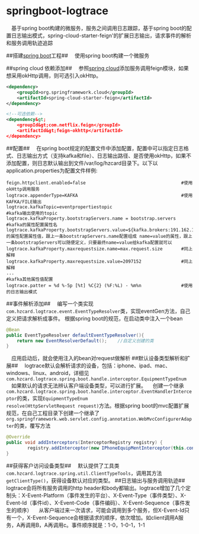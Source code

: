 # springboot-logtrace
&#8195;基于spring boot构建的微服务，服务之间调用日志跟踪，基于spring boot的配置日志输出模式，spring-cloud-starter-feign'的扩展日志输出，请求事件的解析和服务调用轨迹追踪

##搭建[spring boot](http://projects.spring.io/spring-boot/)工程##
&#8195;使用spring boot构建一个微服务

##spring cloud 依赖添加##
&#8195;参照[spring cloud](http://projects.spring.io/spring-cloud/)添加服务调用feign模块，如果想采用okHttp调用，则可选引入okHttp。
```xml
<dependency>
	<groupId>org.springframework.cloud</groupId>
	<artifactId>spring-cloud-starter-feign</artifactId>
</dependency>

<!--可选依赖-->
<dependency&gt;
	<groupId&gt;com.netflix.feign</groupId>
	<artifactId&gt;feign-okhttp</artifactId>
</dependency>
```
##配置##
&#8195;在spring boot规定的配置文件中添加配置，配置中可以指定日志格式、日志输出方式（支持kafka和file）、日志输出路径、是否使用okHttp，如果不添加配置，则日志默认输出到文件/var/log/hzcard目录下。以下以application.properties为配置文件样例:
```properties
feign.httpclient.enabled=false                                    #使用okHttp调用服务
logtrace.appenderType=KAFKA                                       #使用KAFKA/FILE输出
logtrace.kafkaTopic=eventpropertiestopic                          #kafka输出使用的topic
logtrace.kafkaProperty.bootstrapServers.name = bootstrap.servers  #kafka的属性配置属性名
logtrace.kafkaProperty.bootstrapServers.value=${kafka.brokers:191.162.102.208:9092}#kafka的属性配置属性值，跟上一条bootstrapServers.name配置组成 name=value的属性，跟上一条bootstrapServers可以随便定义，只要最终name=value给kafka配置就可以
logtrace.kafkaProperty.maxrequestsize.name=max.request.size       #同上解释
logtrace.kafkaProperty.maxrequestsize.value=2097152               #同上解释
...                                                               #kafka其他属性值配置
logtrace.patter = %d %-5p [%t] %C{2} (%F:%L) - %m%n               #使用的日志输出模式
```
##事件解析添加##
&#8195;编写一个类实现<code>com.hzcard.logtrace.event.EventTypeResolver</code>类，实现eventGen方法，自己定义把请求解析成事件。
根据spring boot的规范，在启动类中注入一个bean
```java
@Bean
public EventTypeResolver defaultEventTypeResolver(){
	return new EventResolverDefault();    //自定义创建的类
}
```
&#8195;应用启动后，就会使用注入的bean对request做解析
##默认设备类型解析和扩展##
&#8195;logtrace默认会解析请求的设备，包括：iphone、ipad、mac、windows、linux、android，详细见<code>com.hzcard.logtrace.spring.boot.handle.interceptor.EquipmentTypeEnum</code>
&#8195;如果默认的请求无法辨认客户端设备类型，可以进行扩展。
&#8195;创建一个继承<code>com.hzcard.logtrace.spring.boot.handle.interceptor.EventHandlerInterceptor</code>的类，实现<code>EquipmentTypeEnum resolve(HttpServletRequest request)</code>方法。根据spring boot的mvc配置扩展规范，在自己工程目录下创建一个继承了<code>org.springframework.web.servlet.config.annotation.WebMvcConfigurerAdapter</code>的类，覆写方法
```java
@Override
public void addInterceptors(InterceptorRegistry registry) {
    	registry.addInterceptor(new IPhoneEquipMentInterceptor(this.context));  //继承了EventHandlerInterceptor的类*
}
```
##获得客户访问设备类型##
&#8195;默认提供了工具类<code>com.hzcard.logtrace.spring.util.ClientTypeTools</code>，调用其方法<code>getClientType()</code>，获得设备默认对应的类型。
##日志输出与服务调用轨迹##
&#8195;logtrace会将所有服务调用的http header和body都输出。logtrace增加了几个定制头：X-Event-Platform（事件发生的平台）、X-Event-Type（事件类型）、X-Event-Id（事件id）、X-Event-Code（事件编码）、X-Event-Sequence（事件发生的顺序）
&#8195;从客户端过来一次请求，可能会调用到多个服务，但X-Event-Id只有一个，X-Event-Sequence会根据请求的顺序，依次增加。如client调用A服务，A再调用B，A再调用c。事件顺序就是：1-0，1-0-1，1-1
